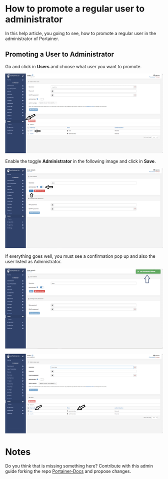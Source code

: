 # How to promote a regular user to administrator

In this help article, you going to see, how to promote a regular user in the administrator of Portainer.

## Promoting a User to Administrator

Go and click in <b>Users</b> and choose what user you want to promote.

![promote](assets/promote1.png)

Enable the toggle <b>Administrator</b> in the following image and click in <b>Save</b>.

![promote](assets/promote2.png)

If everything goes well, you must see a confirmation pop up and also the user listed as Admnistrator.

![promote](assets/promote3.png)

![promote](assets/promote4.png)

# Notes

Do you think that is missing something here? Contribute with this admin guide forking the repo [Portainer-Docs](https://github.com/portainer/portainer-docs) and propose changes.
